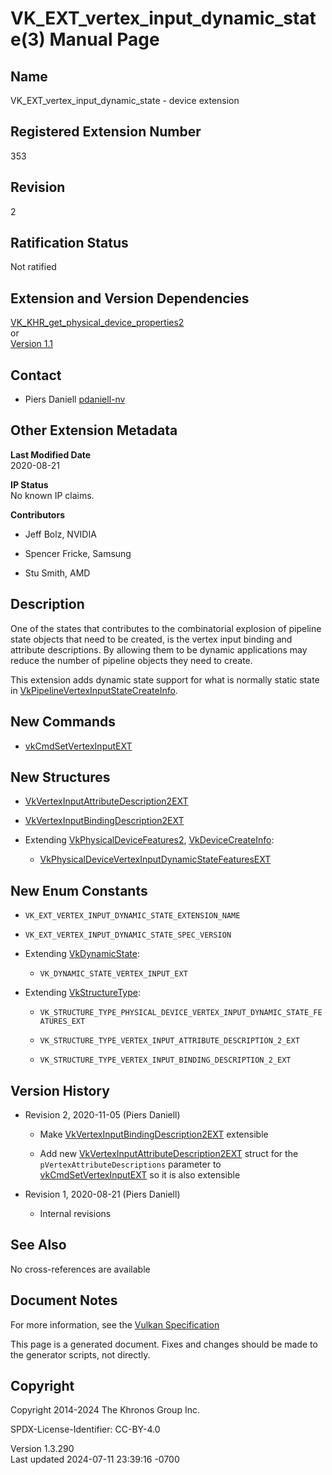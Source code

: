 # VK_EXT_vertex_input_dynamic_state(3) Manual Page

## Name

VK_EXT_vertex_input_dynamic_state - device extension



## <a href="#_registered_extension_number" class="anchor"></a>Registered Extension Number

353

## <a href="#_revision" class="anchor"></a>Revision

2

## <a href="#_ratification_status" class="anchor"></a>Ratification Status

Not ratified

## <a href="#_extension_and_version_dependencies" class="anchor"></a>Extension and Version Dependencies

[VK_KHR_get_physical_device_properties2](https://registry.khronos.org/vulkan/specs/1.3-extensions/man/html/VK_KHR_get_physical_device_properties2.html)  
or  
[Version 1.1](#versions-1.1)  

## <a href="#_contact" class="anchor"></a>Contact

- Piers Daniell <a
  href="https://github.com/KhronosGroup/Vulkan-Docs/issues/new?body=%5BVK_EXT_vertex_input_dynamic_state%5D%20@pdaniell-nv%0A*Here%20describe%20the%20issue%20or%20question%20you%20have%20about%20the%20VK_EXT_vertex_input_dynamic_state%20extension*"
  target="_blank" rel="nofollow noopener"><em></em>pdaniell-nv</a>

## <a href="#_other_extension_metadata" class="anchor"></a>Other Extension Metadata

**Last Modified Date**  
2020-08-21

**IP Status**  
No known IP claims.

**Contributors**  
- Jeff Bolz, NVIDIA

- Spencer Fricke, Samsung

- Stu Smith, AMD

## <a href="#_description" class="anchor"></a>Description

One of the states that contributes to the combinatorial explosion of
pipeline state objects that need to be created, is the vertex input
binding and attribute descriptions. By allowing them to be dynamic
applications may reduce the number of pipeline objects they need to
create.

This extension adds dynamic state support for what is normally static
state in
[VkPipelineVertexInputStateCreateInfo](https://registry.khronos.org/vulkan/specs/1.3-extensions/man/html/VkPipelineVertexInputStateCreateInfo.html).

## <a href="#_new_commands" class="anchor"></a>New Commands

- [vkCmdSetVertexInputEXT](https://registry.khronos.org/vulkan/specs/1.3-extensions/man/html/vkCmdSetVertexInputEXT.html)

## <a href="#_new_structures" class="anchor"></a>New Structures

- [VkVertexInputAttributeDescription2EXT](https://registry.khronos.org/vulkan/specs/1.3-extensions/man/html/VkVertexInputAttributeDescription2EXT.html)

- [VkVertexInputBindingDescription2EXT](https://registry.khronos.org/vulkan/specs/1.3-extensions/man/html/VkVertexInputBindingDescription2EXT.html)

- Extending [VkPhysicalDeviceFeatures2](https://registry.khronos.org/vulkan/specs/1.3-extensions/man/html/VkPhysicalDeviceFeatures2.html),
  [VkDeviceCreateInfo](https://registry.khronos.org/vulkan/specs/1.3-extensions/man/html/VkDeviceCreateInfo.html):

  - [VkPhysicalDeviceVertexInputDynamicStateFeaturesEXT](https://registry.khronos.org/vulkan/specs/1.3-extensions/man/html/VkPhysicalDeviceVertexInputDynamicStateFeaturesEXT.html)

## <a href="#_new_enum_constants" class="anchor"></a>New Enum Constants

- `VK_EXT_VERTEX_INPUT_DYNAMIC_STATE_EXTENSION_NAME`

- `VK_EXT_VERTEX_INPUT_DYNAMIC_STATE_SPEC_VERSION`

- Extending [VkDynamicState](https://registry.khronos.org/vulkan/specs/1.3-extensions/man/html/VkDynamicState.html):

  - `VK_DYNAMIC_STATE_VERTEX_INPUT_EXT`

- Extending [VkStructureType](https://registry.khronos.org/vulkan/specs/1.3-extensions/man/html/VkStructureType.html):

  - `VK_STRUCTURE_TYPE_PHYSICAL_DEVICE_VERTEX_INPUT_DYNAMIC_STATE_FEATURES_EXT`

  - `VK_STRUCTURE_TYPE_VERTEX_INPUT_ATTRIBUTE_DESCRIPTION_2_EXT`

  - `VK_STRUCTURE_TYPE_VERTEX_INPUT_BINDING_DESCRIPTION_2_EXT`

## <a href="#_version_history" class="anchor"></a>Version History

- Revision 2, 2020-11-05 (Piers Daniell)

  - Make
    [VkVertexInputBindingDescription2EXT](https://registry.khronos.org/vulkan/specs/1.3-extensions/man/html/VkVertexInputBindingDescription2EXT.html)
    extensible

  - Add new
    [VkVertexInputAttributeDescription2EXT](https://registry.khronos.org/vulkan/specs/1.3-extensions/man/html/VkVertexInputAttributeDescription2EXT.html)
    struct for the `pVertexAttributeDescriptions` parameter to
    [vkCmdSetVertexInputEXT](https://registry.khronos.org/vulkan/specs/1.3-extensions/man/html/vkCmdSetVertexInputEXT.html) so it is also
    extensible

- Revision 1, 2020-08-21 (Piers Daniell)

  - Internal revisions

## <a href="#_see_also" class="anchor"></a>See Also

No cross-references are available

## <a href="#_document_notes" class="anchor"></a>Document Notes

For more information, see the <a
href="https://registry.khronos.org/vulkan/specs/1.3-extensions/html/vkspec.html#VK_EXT_vertex_input_dynamic_state"
target="_blank" rel="noopener">Vulkan Specification</a>

This page is a generated document. Fixes and changes should be made to
the generator scripts, not directly.

## <a href="#_copyright" class="anchor"></a>Copyright

Copyright 2014-2024 The Khronos Group Inc.

SPDX-License-Identifier: CC-BY-4.0

Version 1.3.290  
Last updated 2024-07-11 23:39:16 -0700
